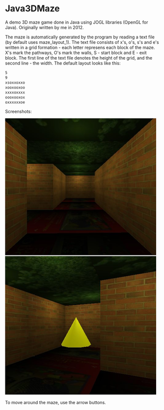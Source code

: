 # Java3DMaze
A demo 3D maze game done in Java using JOGL libraries (OpenGL for Java). Originally written by me in 2012.

The maze is automatically generated by the program by reading a text file (by default uses maze_layout_1). The text file consists of x's, o's, s's and e's written in a grid formation - each letter represens each block of the maze. X's mark the pathways, O's mark the walls, S - start block and E - exit block. The first line of the text file denotes the height of the grid, and the second line - the width. The default layout looks like this:

```
5  
9  
xsoxxoxxo  
xooxooxoo  
xxxxoxxxx  
oooxooxox  
oxxxxxxoe  
```

Screenshots:

![Screenshot 1](https://github.com/jnazander/Java3DMaze/blob/master/screenshot1.jpg "Screenshot 1")
![Screenshot 2](https://github.com/jnazander/Java3DMaze/blob/master/screenshot2.jpg "Screenshot 2")



To move around the maze, use the arrow buttons.
